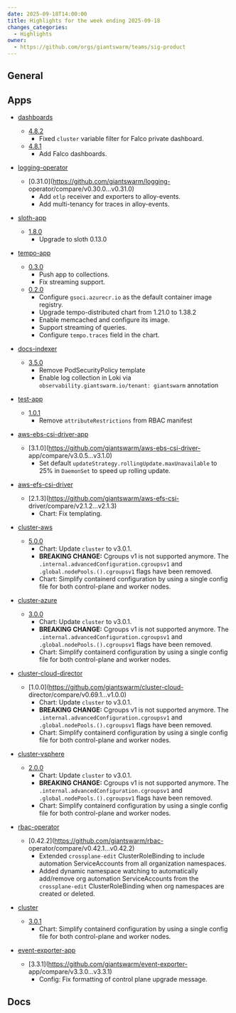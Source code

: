 ```yaml
---
date: 2025-09-18T14:00:00
title: Highlights for the week ending 2025-09-18
changes_categories:
  - Highlights
owner:
  - https://github.com/orgs/giantswarm/teams/sig-product
---
```


## General

<!-- This where BREAKING CHANGES ARE HIGHLIGHTED -->

## Apps

- [dashboards](https://github.com/giantswarm/dashboards) 
  - [4.8.2](https://github.com/giantswarm/dashboards/compare/v4.8.1...v4.8.2) 
      * Fixed `cluster` variable filter for Falco private dashboard.
  - [4.8.1](https://github.com/giantswarm/dashboards/compare/v4.8.0...v4.8.1) 
      * Add Falco dashboards. 


- [logging-operator](https://github.com/giantswarm/logging-operator) 
  - [0.31.0](https://github.com/giantswarm/logging-
operator/compare/v0.30.0...v0.31.0) 
      * Add `otlp` receiver and exporters to alloy-events.
      * Add multi-tenancy for traces in alloy-events.
- [sloth-app](https://github.com/giantswarm/sloth-app) 
  - [1.8.0](https://github.com/giantswarm/sloth-app/compare/v1.7.1...v1.8.0) 
      * Upgrade to sloth 0.13.0
- [tempo-app](https://github.com/giantswarm/tempo-app) 
  - [0.3.0](https://github.com/giantswarm/tempo-app/compare/v0.2.0...v0.3.0) 
      * Push app to collections.
      * Fix streaming support.
  - [0.2.0](https://github.com/giantswarm/tempo-app/compare/v0.1.2...v0.2.0) 
      * Configure `gsoci.azurecr.io` as the default container image registry.
      * Upgrade tempo-distributed chart from 1.21.0 to 1.38.2
      * Enable memcached and configure its image.
      * Support streaming of queries.
      * Configure `tempo.traces` field in the chart. 


- [docs-indexer](https://github.com/giantswarm/docs-indexer) 
  - [3.5.0](https://github.com/giantswarm/docs-indexer/compare/v3.4.3...v3.5.0) 
      * Remove PodSecurityPolicy template
      * Enable log collection in Loki via `observability.giantswarm.io/tenant: giantswarm` annotation
- [test-app](https://github.com/giantswarm/test-app) 
  - [1.0.1](https://github.com/giantswarm/test-app/compare/v1.0.0...v1.0.1) 
      * Remove `attributeRestrictions` from RBAC manifest
- [aws-ebs-csi-driver-app](https://github.com/giantswarm/aws-ebs-csi-driver-app) 
  - [3.1.0](https://github.com/giantswarm/aws-ebs-csi-driver-
app/compare/v3.0.5...v3.1.0) 
      * Set default `updateStrategy.rollingUpdate.maxUnavailable` to 25% in `DaemonSet` to speed up rolling update.
- [aws-efs-csi-driver](https://github.com/giantswarm/aws-efs-csi-driver) 
  - [2.1.3](https://github.com/giantswarm/aws-efs-csi-
driver/compare/v2.1.2...v2.1.3) 
      * Chart: Fix templating.
- [cluster-aws](https://github.com/giantswarm/cluster-aws) 
  - [5.0.0](https://github.com/giantswarm/cluster-aws/compare/v4.0.2...v5.0.0) 
      * Chart: Update `cluster` to v3.0.1.
      * **BREAKING CHANGE:** Cgroups v1 is not supported anymore. The `.internal.advancedConfiguration.cgroupsv1` and `.global.nodePools.().cgroupsv1` flags have been removed.
      * Chart: Simplify containerd configuration by using a single config file for both control-plane and worker nodes.
- [cluster-azure](https://github.com/giantswarm/cluster-azure) 
  - [3.0.0](https://github.com/giantswarm/cluster-azure/compare/v2.4.1...v3.0.0)
      * Chart: Update `cluster` to v3.0.1.
      * **BREAKING CHANGE:** Cgroups v1 is not supported anymore. The `.internal.advancedConfiguration.cgroupsv1` and `.global.nodePools.().cgroupsv1` flags have been removed.
      * Chart: Simplify containerd configuration by using a single config file for both control-plane and worker nodes.
- [cluster-cloud-director](https://github.com/giantswarm/cluster-cloud-director) 
  - [1.0.0](https://github.com/giantswarm/cluster-cloud-
director/compare/v0.69.1...v1.0.0) 
      * Chart: Update `cluster` to v3.0.1.
      * **BREAKING CHANGE:** Cgroups v1 is not supported anymore. The `.internal.advancedConfiguration.cgroupsv1` and `.global.nodePools.().cgroupsv1` flags have been removed.
      * Chart: Simplify containerd configuration by using a single config file for both control-plane and worker nodes.
- [cluster-vsphere](https://github.com/giantswarm/cluster-vsphere) 
  - [2.0.0](https://github.com/giantswarm/cluster-vsphere/compare/v1.6.1...v2.0.0)
      * Chart: Update `cluster` to v3.0.1.
      * **BREAKING CHANGE:** Cgroups v1 is not supported anymore. The `.internal.advancedConfiguration.cgroupsv1` and `.global.nodePools.().cgroupsv1` flags have been removed.
      * Chart: Simplify containerd configuration by using a single config file for both control-plane and worker nodes.
- [rbac-operator](https://github.com/giantswarm/rbac-operator) 
  - [0.42.2](https://github.com/giantswarm/rbac-
operator/compare/v0.42.1...v0.42.2) 
      * Extended `crossplane-edit` ClusterRoleBinding to include automation ServiceAccounts from all organization namespaces.
      * Added dynamic namespace watching to automatically add/remove org automation ServiceAccounts from the `crossplane-edit` ClusterRoleBinding when org namespaces are created or deleted.
- [cluster](https://github.com/giantswarm/cluster) 
  - [3.0.1](https://github.com/giantswarm/cluster/compare/v3.0.0...v3.0.1) 
      * Chart: Simplify containerd configuration by using a single config file for both control-plane and worker nodes.
- [event-exporter-app](https://github.com/giantswarm/event-exporter-app) 
  - [3.3.1](https://github.com/giantswarm/event-exporter-
app/compare/v3.3.0...v3.3.1) 
      * Config: Fix formatting of control plane upgrade message.

## Docs

<!-- FER is filling this one -->
